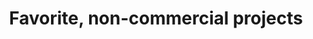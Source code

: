 ---
order: 2

layout: categories
mode: dark

title: 'Favorite, non-commercial projects'
category: 'Favorite'

excerpt: 'Favorite, non-commercial projects.'
exordium_backup: 'Favorite, non-commercial projects.'

published: true
---